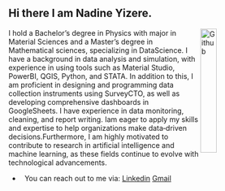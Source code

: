 ## Hi there I am  Nadine Yizere.
<img width="25%" align="right" alt="Github"
src="https://user-images.githubusercontent.com/48678280/88862734-4903af80-d201-11ea-968
b-9c939d88a37c.gif" />
I hold a Bachelor’s degree in Physics with major in Material Sciences and a Master’s degree in Mathematical sciences, specializing in DataScience. I have a background in data analysis and simulation, with experience in using tools such as Material Studio, PowerBI, QGIS, Python, and STATA. In addition to this, I am proficient in designing and programming data collection instruments using SurveyCTO, as well as developing comprehensive dashboards in GoogleSheets. I have experience in data monitoring, cleaning, and report writing. Iam eager to apply my skills and expertise to help organizations make data‑driven decisions.Furthermore, I am highly motivated to contribute to research in artificial intelligence and machine learning, as these fields continue to evolve with technological advancements.
- &nbsp; You can  reach out to me via: [Linkedin](https://www.linkedin.com/in/nadine-yizere-2673b224b/) [Gmail](nadine764yzere@gmail.com)
<img src="https://komarev.com/ghpvc/?username=gpy1234&style=flat-square&color=blue"
alt=""/>

